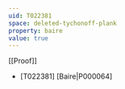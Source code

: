 ```yaml
---
uid: T022381
space: deleted-tychonoff-plank
property: baire
value: true
---
```

[[Proof]]

* [T022381] [Baire|P000064]

